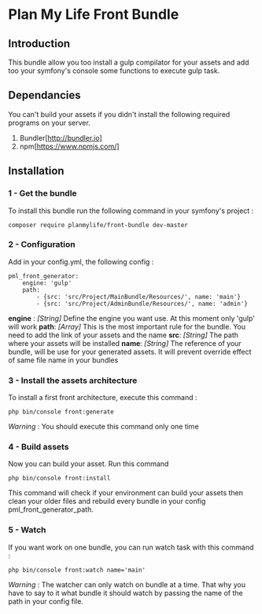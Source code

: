 # Plan My Life Front Bundle

## Introduction

This bundle allow you too install a gulp compilator for your assets and add too your symfony's console some functions to execute gulp task.

## Dependancies

You can't build your assets if you didn't install the following required programs on your server.
1. Bundler[http://bundler.io]
2. npm[https://www.npmjs.com/]


## Installation

### 1 - Get the bundle

To install this bundle run the following command in your symfony's project :

`composer require planmylife/front-bundle dev-master`

### 2 - Configuration

Add in your config.yml, the following config :

```
pml_front_generator:
    engine: 'gulp'
    path:
        - {src: 'src/Project/MainBundle/Resources/', name: 'main'}
        - {src: 'src/Project/AdminBundle/Resources/', name: 'admin'}
```

**engine** : *[String]* Define the engine you want use. At this moment only 'gulp' will work
**path**: *[Array]* This is the most important rule for the bundle. You need to add the link of your assets and the name
**src**: *[String]* The path where your assets will be installed
**name**: *[String]* The reference of your bundle, will be use for your generated assets. It will prevent override effect of same file name in your bundles

### 3 - Install the assets architecture

To install a first front architecture, execute this command :
 
```php bin/console front:generate```

*Warning* : You should execute this command only one time

### 4 - Build assets

Now you can build your asset. Run this command

```php bin/console front:install```

This command will check if your environment can build your assets then clean your older files and rebuild every bundle in your config pml_front_generator_path.

### 5 - Watch

If you want work on one bundle, you can run watch task with this command :

```php bin/console front:watch name='main'```

*Warning* : The watcher can only watch on bundle at a time. That why you have to say to it what bundle it should watch by passing the name of the path in your config file.
